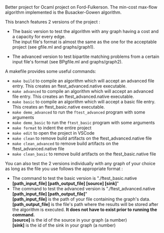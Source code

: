 Better project for Ocaml project on Ford-Fulkerson. The min-cost max-flow algorithm implemented is the Busacker-Gowen algorithm.

This branch features 2 versions of the project : 
* The basic version to test the algorithm with any graph having a cost and a capacity for every edge.  
The input file's format is almost the same as the one for the acceptable project (see gfile.ml and graphs/graph1). 

  
* The advanced version to test bipartite matching problems from a certain input file's format (see BPgfile.ml and graphs/graph2).


A makefile provides some useful commands:
 - `make build` to compile an algorithm which will accept an advanced file entry. This creates an ftest_advanced.native executable.
 - `make advanced` to compile an algorithm which will accept an advanced file entry. This creates an ftest_advanced.native executable.
 - `make basic` to compile an algorithm which will accept a basic file entry. This creates an ftest_basic.native executable.
 - `make demo_advanced` to run the `ftest_advanced` program with some arguments
 - `make demo_basic` to run the `ftest_basic` program with some arguments
 - `make format` to indent the entire project
 - `make edit` to open the project in VSCode
 - `make clean` to remove build artifacts on the ftest_advanced.native file
 - `make clean_advanced` to remove build artifacts on the ftest_advanced.native file
 - `make clean_basic` to remove build artifacts on the ftest_basic.native file  
 

You can also test the 2 versions individually with any graph of your choice as long as the file you use follows the appropriate format :
- The command to test the basic version is "./ftest_basic.native **[path_input_file] [path_output_file] [source] [sink]**"  
- The command to test the advanced version is "./ftest_advanced.native **[path_input_file] [path_output_file]**"  
**[path_input_file]** is the path of your file containing the graph's data.  
**[path_output_file]** is the file's path where the results will be stored after the algorithm is executed. **It does not have to exist prior to running the command.**  
**[source]** is the id of the source in your graph (a number)  
**[sink]** is the id of the sink in your graph (a number)


